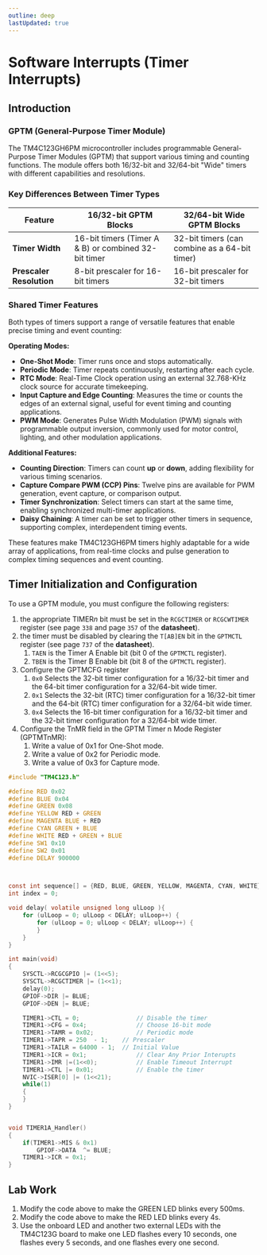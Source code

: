 ```yaml
---
outline: deep
lastUpdated: true
---
```


# Software Interrupts (Timer Interrupts) <Badge type="tip" text="Experiment 7" />

## Introduction

### GPTM (General-Purpose Timer Module)

The TM4C123GH6PM microcontroller includes programmable General-Purpose Timer Modules (GPTM) that support various timing and counting functions. The module offers both 16/32-bit and 32/64-bit "Wide" timers with different capabilities and resolutions.

### Key Differences Between Timer Types

| Feature                  | 16/32-bit GPTM Blocks                                | 32/64-bit Wide GPTM Blocks                    |
| ------------------------ | ---------------------------------------------------- | --------------------------------------------- |
| **Timer Width**          | 16-bit timers (Timer A & B) or combined 32-bit timer | 32-bit timers (can combine as a 64-bit timer) |
| **Prescaler Resolution** | 8-bit prescaler for 16-bit timers                    | 16-bit prescaler for 32-bit timers            |

### Shared Timer Features

Both types of timers support a range of versatile features that enable precise timing and event counting:

**Operating Modes:**

- **One-Shot Mode**: Timer runs once and stops automatically.
- **Periodic Mode**: Timer repeats continuously, restarting after each cycle.
- **RTC Mode**: Real-Time Clock operation using an external 32.768-KHz clock source for accurate timekeeping.
- **Input Capture and Edge Counting**: Measures the time or counts the edges of an external signal, useful for event timing and counting applications.
- **PWM Mode**: Generates Pulse Width Modulation (PWM) signals with programmable output inversion, commonly used for motor control, lighting, and other modulation applications.

**Additional Features:**

- **Counting Direction**: Timers can count **up** or **down**, adding flexibility for various timing scenarios.
- **Capture Compare PWM (CCP) Pins**: Twelve pins are available for PWM generation, event capture, or comparison output.
- **Timer Synchronization**: Select timers can start at the same time, enabling synchronized multi-timer applications.
- **Daisy Chaining**: A timer can be set to trigger other timers in sequence, supporting complex, interdependent timing events.

These features make TM4C123GH6PM timers highly adaptable for a wide array of applications, from real-time clocks and pulse generation to complex timing sequences and event counting.


## Timer Initialization and Configuration

To use a GPTM module, you must configure the following registers:

1. the appropriate TIMER*n* bit must be set in the `RCGCTIMER` or `RCGCWTIMER` register (see page `338` and page `357` of the **datasheet**).
2. the timer must be disabled by clearing the `T[AB]EN` bit in the `GPTMCTL` register (see page `737` of the **datasheet**).
   1. `TAEN` is the Timer A Enable bit (bit 0 of the `GPTMCTL` register).
   2. `TBEN` is the Timer B Enable bit (bit 8 of the `GPTMCTL` register).
3. Configure the GPTMCFG register
   1. `0x0` Selects the 32-bit timer configuration for a 16/32-bit timer and the 64-bit timer configuration for a 32/64-bit wide timer.
   2. `0x1` Selects the 32-bit (RTC) timer configuration for a 16/32-bit timer and the 64-bit (RTC) timer configuration for a 32/64-bit wide timer.
   3. `0x4` Selects the 16-bit timer configuration for a 16/32-bit timer and the 32-bit timer configuration for a 32/64-bit wide timer.
4. Configure the TnMR field in the GPTM Timer n Mode Register (GPTMTnMR):
   1. Write a value of 0x1 for One-Shot mode.
   2. Write a value of 0x2 for Periodic mode.
   3. Write a value of 0x3 for Capture mode.

```c
#include "TM4C123.h"

#define RED 0x02
#define BLUE 0x04
#define GREEN 0x08
#define YELLOW RED + GREEN
#define MAGENTA BLUE + RED
#define CYAN GREEN + BLUE
#define WHITE RED + GREEN + BLUE
#define SW1 0x10
#define SW2 0x01
#define DELAY 900000



const int sequence[] = {RED, BLUE, GREEN, YELLOW, MAGENTA, CYAN, WHITE};
int index = 0;

void delay( volatile unsigned long ulLoop ){
	for (ulLoop = 0; ulLoop < DELAY; ulLoop++) {
		for (ulLoop = 0; ulLoop < DELAY; ulLoop++) {
  		}
 	}
}

int main(void)
{
	SYSCTL->RCGCGPIO |= (1<<5);
	SYSCTL->RCGCTIMER |= (1<<1);
	delay(0);
	GPIOF->DIR |= BLUE;
	GPIOF->DEN |= BLUE;

	TIMER1->CTL = 0;        		// Disable the timer
	TIMER1->CFG = 0x4;       		// Choose 16-bit mode
	TIMER1->TAMR = 0x02;       		// Periodic mode
	TIMER1->TAPR = 250  - 1;	// Prescaler
	TIMER1->TAILR = 64000 - 1;  // Initial Value
	TIMER1->ICR = 0x1;           	// Clear Any Prior Interupts
	TIMER1->IMR |=(1<<0);			// Enable Timeout Interrupt
	TIMER1->CTL |= 0x01;          	// Enable the timer
	NVIC->ISER[0] |= (1<<21);
    while(1)
    {
    }
}


void TIMER1A_Handler()
{
	if(TIMER1->MIS & 0x1)
		GPIOF->DATA  ^= BLUE;
 	TIMER1->ICR = 0x1;
}

```

## Lab Work

1. Modify the code above to make the GREEN LED blinks every 500ms.  
2. Modify the code above to make the RED LED blinks every 4s.
3. Use the onboard LED and another two external LEDs with the TM4C123G board to make one LED flashes every 10 seconds, one flashes every 5 seconds, and one flashes every one second.